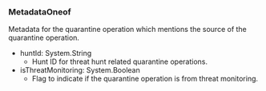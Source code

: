 ### MetadataOneof
Metadata for the quarantine operation which mentions
the source of the quarantine operation.

- huntId: System.String
  - Hunt ID for threat hunt related quarantine operations.
- isThreatMonitoring: System.Boolean
  - Flag to indicate if the quarantine operation is from threat monitoring.

